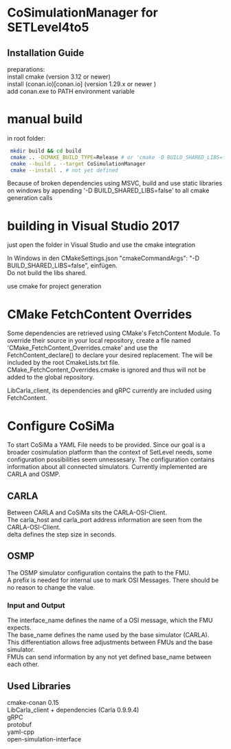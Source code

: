 # CoSimulationManager for SETLevel4to5

## Installation Guide

preparations:\
install cmake (version 3.12 or newer)\
install (conan.io)[conan.io] (version 1.29.x or newer )\
add conan.exe to PATH environment variable
<!--check out submodules (git submodule update --init --recursive) to get FMI4cpp or use GIT_SUBMODULE CMake option to do so automatically during build
	- FMI4cpp is not available as conan package (might change in the future?)
	- its dependencies are installed using conan, invoked from cmake when building CoSimulationManagerLib-->

# manual build
in root folder:
```sh
 mkdir build && cd build
 cmake .. -DCMAKE_BUILD_TYPE=Release # or 'cmake -D BUILD_SHARED_LIBS=false ..' on windows, see below
 cmake --build . --target CoSimulationManager 
 cmake --install . # not yet defined
```

 Because of broken dependencies using MSVC, build and use static libraries on windows by appending '-D BUILD_SHARED_LIBS=false' to all cmake generation calls

# building in Visual Studio 2017
just open the folder in Visual Studio and use the cmake integration

In Windows in den CMakeSettings.json "cmakeCommandArgs": "-D BUILD_SHARED_LIBS=false", einfügen.\
Do not build the libs shared.

use cmake for project generation

# CMake FetchContent Overrides
Some dependencies are retrieved using CMake's FetchContent Module. To override their source in your local repository, create a file named 'CMake_FetchContent_Overrides.cmake' and use the FetchContent_declare() to declare your desired replacement. The will be included by the root CmakeLists.txt file. CMake_FetchContent_Overrides.cmake is ignored and thus will not be added to the global repository. 

LibCarla_client, its dependencies and gRPC currently are included using FetchContent.

# Configure CoSiMa
To start CoSiMa a YAML File needs to be provided. Since our goal is a broader cosimulation platform than the context of SetLevel needs, some configuration possibilities seem unnessesary.
The configuration contains information about all connected simulators.
Currently implemented are CARLA and OSMP.

## CARLA
Between CARLA and CoSiMa sits the CARLA-OSI-Client.\
The carla_host and carla_port address information are seen from the CARLA-OSI-Client.\
delta defines the step size in seconds.

## OSMP
The OSMP simulator configuration contains the path to the FMU.\
A prefix is needed for internal use to mark OSI Messages. There should be no reason to change the value.

### Input and Output
The interface_name defines the name of a OSI message, which the FMU expects.\
The base_name defines the name used by the base simulator (CARLA).\
This differentiation allows free adjustments between FMUs and the base simulator.\
FMUs can send information by any not yet defined base_name between each other.

## Used Libraries

cmake-conan 0.15\
LibCarla_client + dependencies (Carla 0.9.9.4)\
gRPC\
protobuf\
yaml-cpp\
open-simulation-interface
